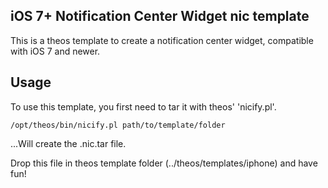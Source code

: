 ## iOS 7+ Notification Center Widget nic template

This is a theos template to create a notification center widget, compatible with iOS 7 and newer.

## Usage

To use this template, you first need to tar it with theos' 'nicify.pl'.

    /opt/theos/bin/nicify.pl path/to/template/folder

...Will create the .nic.tar file.

Drop this file in theos template folder (../theos/templates/iphone) and have fun!
